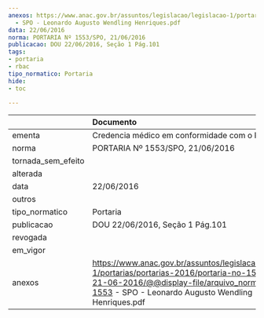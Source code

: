 ```yaml
---
anexos: https://www.anac.gov.br/assuntos/legislacao/legislacao-1/portarias/portarias-2016/portaria-no-1553-spo-21-06-2016/@@display-file/arquivo_norma/PA2016-1553
  - SPO - Leonardo Augusto Wendling Henriques.pdf
data: 22/06/2016
norma: PORTARIA Nº 1553/SPO, 21/06/2016
publicacao: DOU 22/06/2016, Seção 1 Pág.101
tags:
- portaria
- rbac
tipo_normatico: Portaria
hide: 
- toc 
 
---
```


|                    | Documento                                                                                                                                                                                                  |
|:-------------------|:-----------------------------------------------------------------------------------------------------------------------------------------------------------------------------------------------------------|
| ementa             | Credencia médico em conformidade com o RBAC nº 67.                                                                                                                                                         |
| norma              | PORTARIA Nº 1553/SPO, 21/06/2016                                                                                                                                                                           |
| tornada_sem_efeito |                                                                                                                                                                                                            |
| alterada           |                                                                                                                                                                                                            |
| data               | 22/06/2016                                                                                                                                                                                                 |
| outros             |                                                                                                                                                                                                            |
| tipo_normatico     | Portaria                                                                                                                                                                                                   |
| publicacao         | DOU 22/06/2016, Seção 1 Pág.101                                                                                                                                                                            |
| revogada           |                                                                                                                                                                                                            |
| em_vigor           |                                                                                                                                                                                                            |
| anexos             | https://www.anac.gov.br/assuntos/legislacao/legislacao-1/portarias/portarias-2016/portaria-no-1553-spo-21-06-2016/@@display-file/arquivo_norma/PA2016-1553 - SPO - Leonardo Augusto Wendling Henriques.pdf |